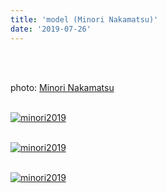 ```yaml
---
title: 'model (Minori Nakamatsu)'
date: '2019-07-26'
---
```

<br>
<br>

photo: [Minori Nakamatsu](https://www.instagram.com/ironim_31/)
<br>
<br>

[![minori2019](/images/minori2019/minori2019_1.jpg)](https://www.instagram.com/pokaryosy/)
<br>
<br>

[![minori2019](/images/minori2019/minori2019_2.jpg)](https://www.instagram.com/pokaryosy/)
<br>
<br>

[![minori2019](/images/minori2019/minori2019_3.jpg)](https://www.instagram.com/pokaryosy/)
<br>
<br>




<br>
<br>
<!-- 
#h1
##h2
###h3
####h4
#####h5
######h6
- brabra is list
**bold text**
_Italic_ or *Italic*

-->